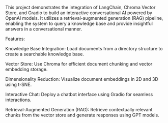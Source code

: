This project demonstrates the integration of LangChain, Chroma Vector Store, and Gradio to build an interactive conversational AI powered by OpenAI models. It utilizes a retrieval-augmented generation (RAG) pipeline, enabling the system to query a knowledge base and provide insightful answers in a conversational manner.

Features:

Knowledge Base Integration: Load documents from a directory structure to create a searchable knowledge base.

Vector Store: Use Chroma for efficient document chunking and vector embedding storage.

Dimensionality Reduction: Visualize document embeddings in 2D and 3D using t-SNE.

Interactive Chat: Deploy a chatbot interface using Gradio for seamless interactions.

Retrieval-Augmented Generation (RAG): Retrieve contextually relevant chunks from the vector store and generate responses using GPT models.
